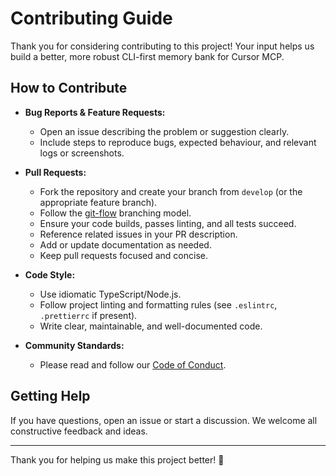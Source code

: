 # Contributing Guide

Thank you for considering contributing to this project! Your input helps us build a better, more robust CLI-first memory bank for Cursor MCP.

## How to Contribute

- **Bug Reports & Feature Requests:**
  - Open an issue describing the problem or suggestion clearly.
  - Include steps to reproduce bugs, expected behaviour, and relevant logs or screenshots.

- **Pull Requests:**
  - Fork the repository and create your branch from `develop` (or the appropriate feature branch).
  - Follow the [git-flow](../docs/dev/github-actions-notes.md) branching model.
  - Ensure your code builds, passes linting, and all tests succeed.
  - Reference related issues in your PR description.
  - Add or update documentation as needed.
  - Keep pull requests focused and concise.

- **Code Style:**
  - Use idiomatic TypeScript/Node.js.
  - Follow project linting and formatting rules (see `.eslintrc`, `.prettierrc` if present).
  - Write clear, maintainable, and well-documented code.

- **Community Standards:**
  - Please read and follow our [Code of Conduct](CODE_OF_CONDUCT.md).

## Getting Help

If you have questions, open an issue or start a discussion. We welcome all constructive feedback and ideas.

---

Thank you for helping us make this project better! 🐹
